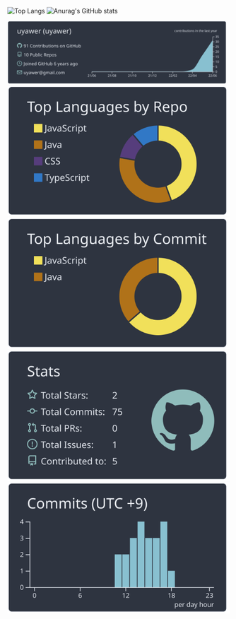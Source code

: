 <p align="left">
  <img alt="Top Langs" height="170px" src="https://github-readme-stats.vercel.app/api/top-langs/?username=uyawer&layout=compact&theme=nord" />
  <img alt="Anurag's GitHub stats" height="170px" src="https://github-readme-stats.vercel.app/api?username=uyawer&theme=nord&show_icons=true" />
</p>

[![](https://raw.githubusercontent.com/uyawer/uyawer/main/profile-summary-card-output/nord_dark/0-profile-details.svg)](https://github.com/vn7n24fzkq/github-profile-summary-cards)
[![](https://raw.githubusercontent.com/uyawer/uyawer/main/profile-summary-card-output/nord_dark/1-repos-per-language.svg)](https://github.com/vn7n24fzkq/github-profile-summary-cards) [![](https://raw.githubusercontent.com/uyawer/uyawer/main/profile-summary-card-output/nord_dark/2-most-commit-language.svg)](https://github.com/vn7n24fzkq/github-profile-summary-cards)
[![](https://raw.githubusercontent.com/uyawer/uyawer/main/profile-summary-card-output/nord_dark/3-stats.svg)](https://github.com/vn7n24fzkq/github-profile-summary-cards) [![](https://raw.githubusercontent.com/uyawer/uyawer/main/profile-summary-card-output/nord_dark/4-productive-time.svg)](https://github.com/vn7n24fzkq/github-profile-summary-cards)
